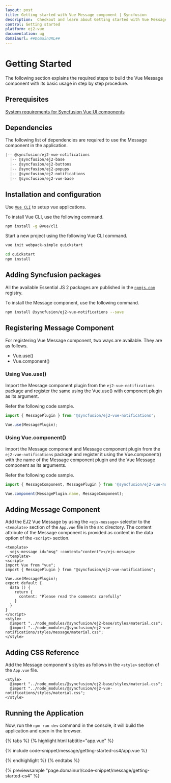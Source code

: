 ```yaml
---
layout: post
title: Getting started with Vue Message component | Syncfusion
description:  Checkout and learn about Getting started with Vue Message component of Syncfusion Essential JS 2 and more details.
control: Getting started 
platform: ej2-vue
documentation: ug
domainurl: ##DomainURL##
---
```


# Getting Started

The following section explains the required steps to build the Vue Message component with its basic usage in step by step procedure.

## Prerequisites

[System requirements for Syncfusion Vue UI components](https://ej2.syncfusion.com/vue/documentation/system-requirements/)

## Dependencies

The following list of dependencies are required to use the Message component in the application.

```js
|-- @syncfusion/ej2-vue-notifications
  |-- @syncfusion/ej2-base
  |-- @syncfusion/ej2-buttons
  |-- @syncfusion/ej2-popups
  |-- @syncfusion/ej2-notifications
  |-- @syncfusion/ej2-vue-base
```

## Installation and configuration

Use [`Vue CLI`](https://github.com/vuejs/vue-cli) to setup vue applications.

To install Vue CLI, use the following command.

```bash
npm install -g @vue/cli
```

Start a new project using the following Vue CLI command.

```bash
vue init webpack-simple quickstart

cd quickstart
npm install

```

## Adding Syncfusion packages

All the available Essential JS 2 packages are published in the [`npmjs.com`](https://www.npmjs.com/~syncfusionorg) registry.

To install the Message component, use the following command.

```bash
npm install @syncfusion/ej2-vue-notifications --save
```

## Registering Message Component

For registering Vue Message component, two ways are available. They are as follows.
* Vue.use()
* Vue.component()

### Using Vue.use()

Import the Message component plugin from the `ej2-vue-notifications` package and register the same using the Vue.use() with component plugin as its argument.

Refer the following code sample.

```ts
import { MessagePlugin } from '@syncfusion/ej2-vue-notifications';

Vue.use(MessagePlugin);
```

### Using Vue.component()

Import the Message component and Message component plugin from the `ej2-vue-notifications` package and register it using the Vue.component() with the name of the Message component plugin and the Vue Message component as its arguments.

Refer the following code sample.

```ts
import { MessageComponent, MessagePlugin } from '@syncfusion/ej2-vue-notifications';

Vue.component(MessagePlugin.name, MessageComponent);
```

## Adding Message Component

Add the EJ2 Vue Message by using the `<ejs-message>` selector to the `<template>` section of the `App.vue` file in the src directory. The content attribute of the Message component is provided as content in the data option of the `<script>` section.

```
<template>
  <ejs-message id="msg" :content="content"></ejs-message>
</template>
<script>
import Vue from "vue";
import { MessagePlugin } from "@syncfusion/ej2-vue-notifications";

Vue.use(MessagePlugin);
export default {
  data () {
    return {
      content: "Please read the comments carefully"
    }
  }
}
</script>
<style>
  @import "../node_modules/@syncfusion/ej2-base/styles/material.css";
  @import "../node_modules/@syncfusion/ej2-vue-notifications/styles/message/material.css";
</style>
```

## Adding CSS Reference

Add the Message component's styles as follows in the `<style>` section of the `App.vue` file.

```
<style>
  @import "../node_modules/@syncfusion/ej2-base/styles/material.css";
  @import "../node_modules/@syncfusion/ej2-vue-notifications/styles/material.css";
</style>
```

## Running the Application

Now, run the `npm run dev` command in the console, it will build the application and open in the browser.

{% tabs %}
{% highlight html tabtitle="app.vue" %}

{% include code-snippet/message/getting-started-cs4/app.vue %}

{% endhighlight %}
{% endtabs %}
        
{% previewsample "page.domainurl/code-snippet/message/getting-started-cs4" %}